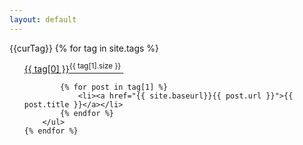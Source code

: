 ```yaml
---
layout: default
---
```

<script type="text/javascript">
	var curTag = $.query.get("tag");
</script>

<div class="well">
	{{curTag}}
    {% for tag in site.tags %}
        <ul>
            <a href="{{site.baseurl}}/tags?tag={{tag[0] | cgi}}" title="{{ tag[0] }}">{{ tag[0] }}<sup>{{ tag[1].size }}</sup>&nbsp;</a>

            {% for post in tag[1] %}
                <li><a href="{{ site.baseurl}}{{ post.url }}">{{ post.title }}</a></li>
            {% endfor %}
        </ul>
    {% endfor %}
</div>




